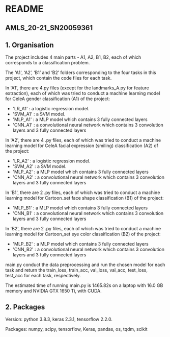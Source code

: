 # README
## AMLS_20-21_SN20059361
## 1. Organisation
   The project includes 4 main parts - A1, A2, B1, B2, each of which corresponds to a classification problem.

   The 'A1', ‘A2’, ‘B1’ and ‘B2’ folders corresponding to the four tasks in this project, which contain the code files for each task.

   In 'A1', there are 4.py files (except for the landmarks_A.py for feature extraction), each of which was tried to conduct a machine learning model for CeleA gender classification (A1) of the project:
   * 'LR_A1' : a logistic regression model.
   * 'SVM_A1' : a SVM model.
   * 'MLP_A1' : a MLP model which contains 3 fully connected layers
   * 'CNN_A1' : a convolutional neural network which contains 3 convolution layers and 3 fully connected layers
    
  In 'A2', there are 4 .py files, each of which was tried to conduct a machine learning model for CeleA facial expression (smiling) classification (A2) of the project:
   * 'LR_A2' : a logistic regression model.
   * 'SVM_A2' : a SVM model.
   * 'MLP_A2' : a MLP model which contains 3 fully connected layers
   * 'CNN_A2' : a convolutional neural network which contains 3 convolution layers and 3 fully connected layers
  
  In 'B1', there are 2 .py files, each of which was tried to conduct a machine learning model for Cartoon_set face shape classification (B1) of the project:
   * 'MLP_B1' : a MLP model which contains 3 fully connected layers
   * 'CNN_B1' : a convolutional neural network which contains 3 convolution layers and 3 fully connected layers
    
  In 'B2', there are 2 .py files, each of which was tried to conduct a machine learning model for Cartoon_set eye color classification (B2) of the project:
   * 'MLP_B2' : a MLP model which contains 3 fully connected layers
   * 'CNN_B2' : a convolutional neural network which contains 3 convolution layers and 3 fully connected layers
  
main.py conduct the data preprocessing and run the chosen model for each task and return the train_loss, train_acc, val_loss, val_acc, test_loss, test_acc for each task, respectively.

The estimated time of running main.py is 1465.82s on a laptop with 16.0 GB memory and NVIDIA GTX 1650 Ti, with CUDA.

## 2. Packages
Version:
  python 3.8.3, keras 2.3.1, tensorflow 2.2.0.
  
Packages:
  numpy, scipy, tensorflow, Keras, pandas, os, tqdm, scikit
    
